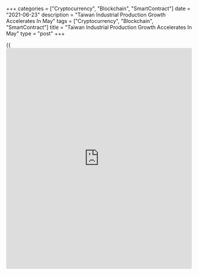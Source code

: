 +++
categories = ["Cryptocurrency", "Blockchain", "SmartContract"]
date = "2021-06-23"
description = "Taiwan Industrial Production Growth Accelerates In May"
tags = ["Cryptocurrency", "Blockchain", "SmartContract"]
title = "Taiwan Industrial Production Growth Accelerates In May"
type = "post"
+++

{{<iframe id="large-banner" src="https://www.bounty.group/#slide=8.0" width="100%" height="600" scrolling="no" style="border: 0px solid rgb(216, 221, 230); border-radius: 3px;">}}

Taiwan's industrial production growth accelerated in May driven by
robust manufacturing activity, data from the Ministry of Economic
Affairs showed on Wednesday.

Industrial output advanced 16.51 percent on a yearly basis, faster than
the 14.1 percent increase seen in April.

The annual growth in manufacturing output improved to 17.28 percent from
14.81 percent in the previous month.

Mining and quarrying grew 4.52 percent and electricity, gas and water
supply output advanced 8.61 percent. Meanwhile, water supply output was
down 4.68 percent.

Month-on-month, industrial production gained 2.25 percent, reversing a
0.89 percent fall in April.

For comments and feedback [contact](https://www.playgroundfx.com/contact/): editorial@rtt[news](https://www.letsplayfx.com/blog/forex-news-website/).com

[Economic News][1]

 **What parts of the world are seeing the best (and worst) economic
performances lately? Click[here][2] to check out our [Econ Scorecard][2]
and find out! See up-to-the-moment [ranking](https://www.playgroundfx.com/blog/crypto-exchange-ranking/)s for the best and worst
performers in [GDP][2], [unemployment rate][3], [inflation][4] and much
more.**

   1. www.rtt[news](https://www.letsplayfx.com/blog/forex-news-website/).com/Content/EconomicNews.aspx
   2. www.rtt[news](https://www.letsplayfx.com/blog/forex-news-website/).com/economic-scorecard/world-rank/GDP/highest-performance.aspx
   3. www.rtt[news](https://www.letsplayfx.com/blog/forex-news-website/).com/economic-scorecard/world-rank/unemployment-rate/lowest-performance.aspx
   4. www.rtt[news](https://www.letsplayfx.com/blog/forex-news-website/).com/economic-scorecard/world-rank/CPI/highest-performance.aspx